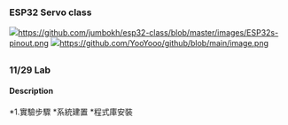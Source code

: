### ESP32 Servo class
![](ESP32)https://github.com/jumbokh/esp32-class/blob/master/images/ESP32s-pinout.png
![](esp32)https://github.com/YooYooo/github/blob/main/image.png
##
### 11/29 Lab
#### Description
*1.實驗步驟
   *系統建置
   *程式庫安裝
##
